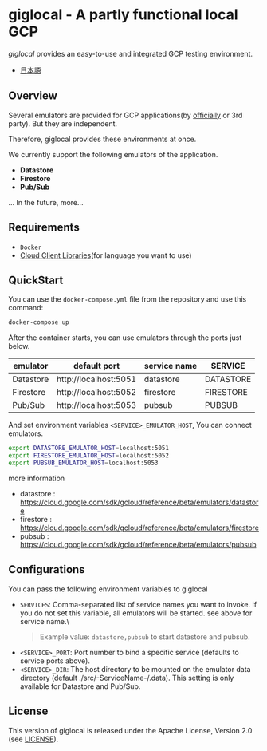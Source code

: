 # giglocal - A partly functional local GCP

*giglocal* provides an easy-to-use and integrated GCP testing environment.

* [日本語](README_JP.md)

## Overview

Several emulators are provided for GCP applications(by [officially](https://cloud.google.com/sdk/gcloud/reference/beta/emulators) or 3rd party). But they are independent.

Therefore, giglocal provides these environments at once.

We currently support the following emulators of the application.

* **Datastore**
* **Firestore**
* **Pub/Sub**

... In the future, more...

## Requirements
* `Docker`
* [Cloud Client Libraries](https://cloud.google.com/apis/docs/client-libraries-explained)(for language you want to use)


## QuickStart
You can use the `docker-compose.yml` file from the repository and use this command:

```bash
docker-compose up
```

After the container starts, you can use emulators through the ports just below.

|emulator  |default port  |service name  |SERVICE|
|----------|------|------|------|
|Datastore | http://localhost:5051 | datastore | DATASTORE |
|Firestore | http://localhost:5052 | firestore | FIRESTORE |
|Pub/Sub   | http://localhost:5053 | pubsub | PUBSUB |


And set environment variables `<SERVICE>_EMULATOR_HOST`, You can connect emulators.

```bash
export DATASTORE_EMULATOR_HOST=localhost:5051
export FIRESTORE_EMULATOR_HOST=localhost:5052
export PUBSUB_EMULATOR_HOST=localhost:5053
```

more information
- datastore : https://cloud.google.com/sdk/gcloud/reference/beta/emulators/datastore
- firestore : https://cloud.google.com/sdk/gcloud/reference/beta/emulators/firestore
- pubsub : https://cloud.google.com/sdk/gcloud/reference/beta/emulators/pubsub 


## Configurations

You can pass the following environment variables to giglocal

* `SERVICES`: Comma-separated list of service names you want to invoke. If you do not set this variable, all emulators will be started. see above for service name.\
  > Example value: `datastore,pubsub` to start datastore and pubsub.
* `<SERVICE>_PORT`: Port number to bind a specific service (defaults to service ports above).
* `<SERVICE>_DIR`:  The host directory to be mounted on the emulator data directory (default ./src/-ServiceName-/.data). This setting is only available for Datastore and Pub/Sub.


## License
This version of giglocal is released under the Apache License, Version 2.0 (see [LICENSE](https://github.com/future-architect/giglocal/blob/master/LICENSE)).
